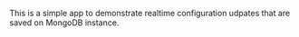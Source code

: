 ﻿This is a simple app to demonstrate realtime configuration udpates that are saved on MongoDB instance.